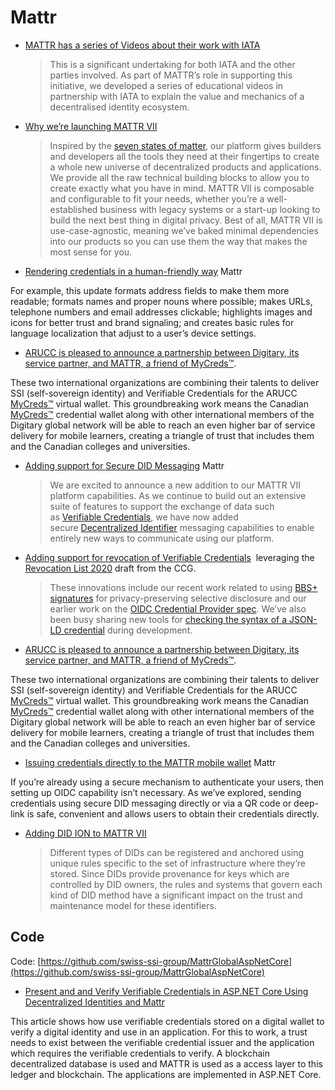 # Mattr

* [MATTR has a series of Videos about their work with IATA](https://mattr.global/solutions/iata/)
  > This is a significant undertaking for both IATA and the other parties involved. As part of MATTR’s role in supporting this initiative, we developed a series of educational videos in partnership with IATA to explain the value and mechanics of a decentralised identity ecosystem.
* [Why we’re launching MATTR VII](https://medium.com/mattr-global/launching-mattr-vii-4e11bcb9aaef)
  > Inspired by the [seven states of matter](https://en.wikipedia.org/wiki/State_of_matter), our platform gives builders and developers all the tools they need at their fingertips to create a whole new universe of decentralized products and applications. We provide all the raw technical building blocks to allow you to create exactly what you have in mind. MATTR VII is composable and configurable to fit your needs, whether you’re a well-established business with legacy systems or a start-up looking to build the next best thing in digital privacy. Best of all, MATTR VII is use-case-agnostic, meaning we’ve baked minimal dependencies into our products so you can use them the way that makes the most sense for you.

* [Rendering credentials in a human-friendly way](https://medium.com/mattr-global/rendering-credentials-in-a-human-friendly-way-e47f4a32fd4b) Mattr

For example, this update formats address fields to make them more readable; formats names and proper nouns where possible; makes URLs, telephone numbers and email addresses clickable; highlights images and icons for better trust and brand signaling; and creates basic rules for language localization that adjust to a user’s device settings.

* [ARUCC is pleased to announce a partnership between Digitary, its service partner, and MATTR, a friend of MyCreds™](https://mycreds.ca/2021/04/14/bridging-today-and-tomorrow-ensuring-self-sovereignty-for-learners-through-aruccs-mycreds/).

These two international organizations are combining their talents to deliver SSI (self-sovereign identity) and Verifiable Credentials for the ARUCC [MyCreds™](https://mycreds.ca/) virtual wallet. This groundbreaking work means the Canadian [MyCreds™](https://mycreds.ca/) credential wallet along with other international members of the Digitary global network will be able to reach an even higher bar of service delivery for mobile learners, creating a triangle of trust that includes them and the Canadian colleges and universities.
* [Adding support for Secure DID Messaging](https://medium.com/mattr-global/adding-support-for-secure-did-messaging-befb75a72feb) Mattr
  > We are excited to announce a new addition to our MATTR VII platform capabilities. As we continue to build out an extensive suite of features to support the exchange of data such as [Verifiable Credentials](https://www.w3.org/TR/vc-data-model/), we have now added secure [Decentralized Identifier](https://www.w3.org/TR/did-core/) messaging capabilities to enable entirely new ways to communicate using our platform.
* [Adding support for revocation of Verifiable Credentials](https://mattr.global/adding-support-for-revocation-of-verifiable-credentials/)  leveraging the [Revocation List 2020](https://w3c-ccg.github.io/vc-status-rl-2020/) draft from the CCG.
  > These innovations include our recent work related to using [BBS+ signatures](https://mattr.global/using-privacy-preserving-zkp-credentials-on-the-mattr-platform/) for privacy-preserving selective disclosure and our earlier work on the [OIDC Credential Provider spec](https://mattrglobal.github.io/oidc-client-bound-assertions-spec/). We’ve also been busy sharing new tools for [checking the syntax of a JSON-LD credential](https://mattr.global/new-to-json-ld-introducing-json-ld-lint/) during development.
* [ARUCC is pleased to announce a partnership between Digitary, its service partner, and MATTR, a friend of MyCreds™](https://mycreds.ca/2021/04/14/bridging-today-and-tomorrow-ensuring-self-sovereignty-for-learners-through-aruccs-mycreds/).

These two international organizations are combining their talents to deliver SSI (self-sovereign identity) and Verifiable Credentials for the ARUCC [MyCreds™](https://mycreds.ca/) virtual wallet. This groundbreaking work means the Canadian [MyCreds™](https://mycreds.ca/) credential wallet along with other international members of the Digitary global network will be able to reach an even higher bar of service delivery for mobile learners, creating a triangle of trust that includes them and the Canadian colleges and universities.
* [Issuing credentials directly to the MATTR mobile wallet](https://medium.com/mattr-global/issuing-credentials-directly-to-the-mattr-mobile-wallet-8e8cab931e2e) Mattr

If you’re already using a secure mechanism to authenticate your users, then setting up OIDC capability isn’t necessary. As we’ve explored, sending credentials using secure DID messaging directly or via a QR code or deep-link is safe, convenient and allows users to obtain their credentials directly.

* [Adding DID ION to MATTR VII](https://medium.com/mattr-global/adding-did-ion-to-mattr-vii-d56bdb7a2fde)
  > Different types of DIDs can be registered and anchored using unique rules specific to the set of infrastructure where they’re stored. Since DIDs provide provenance for keys which are controlled by DID owners, the rules and systems that govern each kind of DID method have a significant impact on the trust and maintenance model for these identifiers.

## Code

Code: [https://github.com/swiss-ssi-group/MattrGlobalAspNetCore](https://github.com/swiss-ssi-group/MattrGlobalAspNetCore)
* [Present and and Verify Verifiable Credentials in ASP.NET Core Using Decentralized Identities and Mattr](https://damienbod.com/2021/05/10/present-and-verify-verifiable-credentials-in-asp-net-core-using-decentralized-identities-and-mattr/)

This article shows how use verifiable credentials stored on a digital wallet to verify a digital identity and use in an application. For this to work, a trust needs to exist between the verifiable credential issuer and the application which requires the verifiable credentials to verify. A blockchain decentralized database is used and MATTR is used as a access layer to this ledger and blockchain. The applications are implemented in ASP.NET Core.

